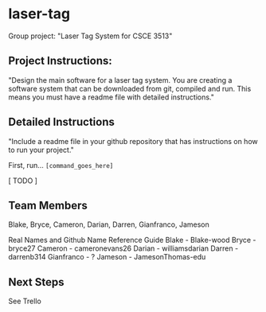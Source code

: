 # laser-tag
Group project: "Laser Tag System for CSCE 3513"

## Project Instructions: 
"Design the main software for a laser tag system.  You are creating a software system that can be downloaded from git, compiled and run.  This means you must have a readme file with detailed instructions."

## Detailed Instructions
"Include a readme file in your github repository that has instructions on how to run your project."

First, run...
```[command_goes_here]```

[ TODO ]  

## Team Members
Blake, Bryce, Cameron, Darian, Darren, Gianfranco, Jameson

Real Names and Github Name Reference Guide
Blake - Blake-wood
Bryce - bryce27
Cameron - cameronevans26
Darian - williamsdarian
Darren - darrenb314
Gianfranco - ?
Jameson - JamesonThomas-edu


## Next Steps
See Trello
